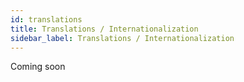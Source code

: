 ```yaml
---
id: translations
title: Translations / Internationalization
sidebar_label: Translations / Internationalization
---
```


Coming soon

